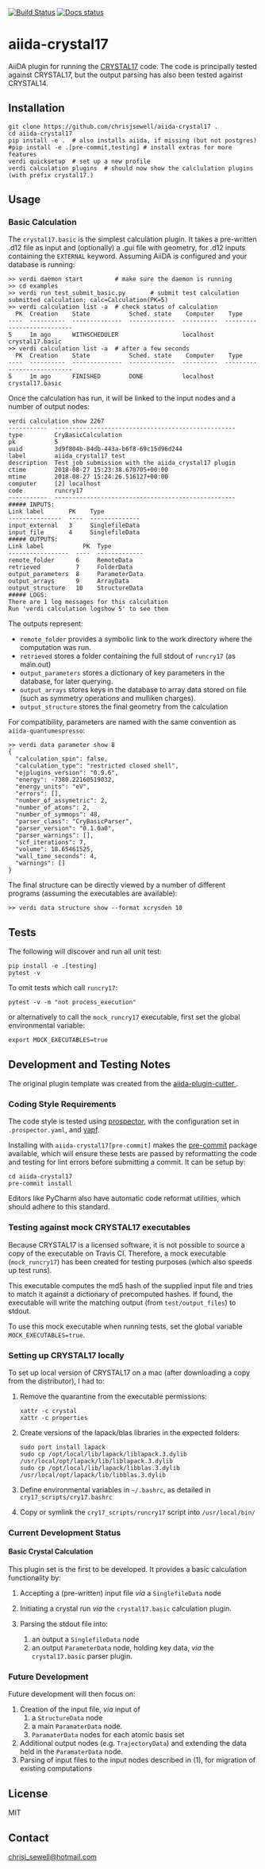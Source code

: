 [![Build Status](https://travis-ci.org/chrisjsewell/aiida-crystal17.svg?branch=master)](https://travis-ci.org/chrisjsewell/aiida-crystal17)
[![Docs status](https://readthedocs.org/projects/aiida-crystal17/badge)](http://aiida-crystal17.readthedocs.io/) 

# aiida-crystal17

AiiDA plugin for running the [CRYSTAL17](http://www.crystal.unito.it/) code. 
The code is principally tested against CRYSTAL17, 
but the output parsing has also been tested against CRYSTAL14.

## Installation

```shell
git clone https://github.com/chrisjsewell/aiida-crystal17 .
cd aiida-crystal17
pip install -e .  # also installs aiida, if missing (but not postgres)
#pip install -e .[pre-commit,testing] # install extras for more features
verdi quicksetup  # set up a new profile
verdi calculation plugins  # should now show the calclulation plugins (with prefix crystal17.)
```

## Usage

### Basic Calculation

The `crystal17.basic` is the simplest calculation plugin. 
It takes a pre-written .d12 file as input 
and (optionally) a .gui file with geometry, for .d12 inputs containing the `EXTERNAL` keyword.
Assuming AiiDA is configured and your database is running:

```shell
>> verdi daemon start         # make sure the daemon is running
>> cd examples
>> verdi run test_submit_basic.py       # submit test calculation
submitted calculation; calc=Calculation(PK=5)
>> verdi calculation list -a  # check status of calculation
  PK  Creation    State           Sched. state    Computer    Type
----  ----------  --------------  -------------  ----------  ---------------------------
5     1m ago      WITHSCHEDULER                  localhost   crystal17.basic
>> verdi calculation list -a  # after a few seconds
  PK  Creation    State           Sched. state    Computer    Type
----  ----------  --------------  -------------  ----------  ---------------------------
5     1m ago      FINISHED        DONE           localhost   crystal17.basic
```

Once the calculation has run, it will be linked to the input nodes and a number of output nodes:

```shell
verdi calculation show 2267
-----------  ---------------------------------------------------
type         CryBasicCalculation
pk           5
uuid         3d9f804b-84db-443a-b6f8-69c15d96d244
label        aiida_crystal17 test
description  Test job submission with the aiida_crystal17 plugin
ctime        2018-08-27 15:23:38.670705+00:00
mtime        2018-08-27 15:24:26.516127+00:00
computer     [2] localhost
code         runcry17
-----------  ---------------------------------------------------
##### INPUTS:
Link label       PK    Type
---------------  ----  --------------
input_external   3     SinglefileData
input_file       4     SinglefileData
##### OUTPUTS:
Link label           PK  Type
-----------------  ----  -------------
remote_folder      6     RemoteData
retrieved          7     FolderData
output_parameters  8     ParameterData
output_arrays      9     ArrayData
output_structure   10    StructureData
##### LOGS:
There are 1 log messages for this calculation
Run 'verdi calculation logshow 5' to see them

```

The outputs represent:

- `remote_folder` provides a symbolic link to the work directory where the computation was run.
- `retrieved` stores a folder containing the full stdout of `runcry17` (as main.out)
- `output_parameters` stores a dictionary of key parameters in the database, for later querying.
- `output_arrays` stores keys in the database to array data stored on file 
(such as symmetry operations and mulliken charges).
- `output_structure` stores the final geometry from the calculation

For compatibility, parameters are named with the same convention as `aiida-quantumespresso`:

```shell
>> verdi data parameter show 8
{
  "calculation_spin": false, 
  "calculation_type": "restricted closed shell", 
  "ejplugins_version": "0.9.6", 
  "energy": -7380.22160519032, 
  "energy_units": "eV", 
  "errors": [], 
  "number_of_assymetric": 2, 
  "number_of_atoms": 2,
  "number_of_symmops": 48,
  "parser_class": "CryBasicParser", 
  "parser_version": "0.1.0a0", 
  "parser_warnings": [], 
  "scf_iterations": 7, 
  "volume": 18.65461525, 
  "wall_time_seconds": 4, 
  "warnings": []
}
```

The final structure can be directly viewed by a number of different programs (assuming the executables are available):

```shell
>> verdi data structure show --format xcrysden 10
```

## Tests

The following will discover and run all unit test:

```shell
pip install -e .[testing]
pytest -v
```

To omit tests which call `runcry17`:

```shell
pytest -v -m "not process_execution"
```

or alternatively to call the `mock_runcry17` executable, 
first set the global environmental variable:

```shell
export MOCK_EXECUTABLES=true
```

## Development and Testing Notes

The original plugin template was created from the 
[aiida-plugin-cutter
](https://github.com/aiidateam/aiida-plugin-cutter/tree/e614256377a4ac0c03f0ffca1dfe7bd9bb618983).

### Coding Style Requirements

The code style is tested using [prospector](https://prospector.readthedocs.io/en/master/),
with the configuration set in `.prospector.yaml`, and [yapf](https://github.com/google/yapf).

Installing with `aiida-crystal17[pre-commit]` makes the [pre-commit](https://pre-commit.com/)
package available, which will ensure these tests are passed by reformatting the code 
and testing for lint errors before submitting a commit.
It can be setup by:

```shell
cd aiida-crystal17
pre-commit install
```

Editors like PyCharm also have automatic code reformat utilities, which should adhere to this standard.

### Testing against mock CRYSTAL17 executables

Because CRYSTAL17 is a licensed software, it is not possible to source a copy of the executable on Travis CI.
Therefore, a mock executable (`mock_runcry17`) has been created for testing purposes (which also speeds up test runs). 

This executable computes the md5 hash of the supplied input file and tries to match it against a dictionary of 
precomputed hashes. If found, the executable will write the matching output (from `test/output_files`) to stdout.

To use this mock executable when running tests, set the global variable `MOCK_EXECUTABLES=true`.

### Setting up CRYSTAL17 locally

To set up local version of CRYSTAL17 on a mac (after downloading a copy from the distributor), I had to:

1. Remove the quarantine from the executable permissions:

    ```shell
    xattr -c crystal 
    xattr -c properties
    ```
    
2. Create versions of the lapack/blas libraries in the expected folders:

    ```shell
    sudo port install lapack
    sudo cp /opt/local/lib/lapack/liblapack.3.dylib /usr/local/opt/lapack/lib/liblapack.3.dylib
    sudo cp /opt/local/lib/lapack/libblas.3.dylib /usr/local/opt/lapack/lib/libblas.3.dylib
    ```
    
3. Define environmental variables in `~/.bashrc`, as detailed in `cry17_scripts/cry17.bashrc`
4. Copy or symlink the `cry17_scripts/runcry17` script into `/usr/local/bin/`

### Current Development Status

#### Basic Crystal Calculation

This plugin set is the first to be developed. 
It provides a basic calculation functionality by:
 
1. Accepting a (pre-written) input file *via* a `SinglefileData` node
2. Initiating a crystal run *via* the `crystal17.basic` calculation plugin.
3. Parsing the stdout file into:

   1. an output a `SinglefileData` node
   2. an output `ParameterData` node, holding key data, *via* the `crystal17.basic` parser plugin.

### Future Development

Future development will then focus on:
 
1. Creation of the input file,  *via* input of 
    1. a `StructureData` node
    2. a main `ParamaterData` node.
    3. `ParamaterData` nodes for each atomic basis set
2. Additional output nodes (e.g. `TrajectoryData`) 
and extending the data held in the `ParamaterData` node.
3. Parsing of input files to the input nodes described in (1), 
for migration of existing computations

## License

MIT

## Contact

chrisj_sewell@hotmail.com
